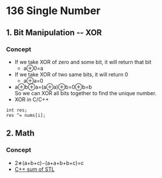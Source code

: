# 136 Single Number
## 1. Bit Manipulation -- XOR
### Concept

* If we take XOR of zero and some bit, it will return that bit  
  * a⊕0=a  
* If we take XOR of two same bits, it will return 0
  * a⊕a=0  
* a⊕b⊕a=(a⊕a)⊕b=0⊕b=b  
So we can XOR all bits together to find the unique number.  
* XOR in C/C++
 ```
 int res;
 res ^= nums[i];
 ```
## 2. Math
### Concept
* 2∗(a+b+c)−(a+a+b+b+c)=c
* [C++ sum of STL](https://github.com/Eclear/Notes_Cpp/blob/master/STL/algorithm.md)
